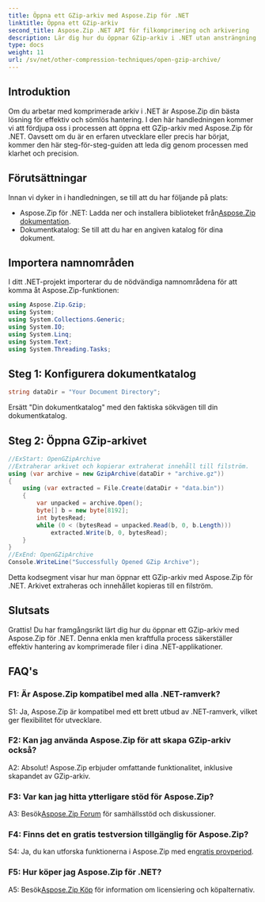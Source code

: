 ```yaml
---
title: Öppna ett GZip-arkiv med Aspose.Zip för .NET
linktitle: Öppna ett GZip-arkiv
second_title: Aspose.Zip .NET API för filkomprimering och arkivering
description: Lär dig hur du öppnar GZip-arkiv i .NET utan ansträngning med Aspose.Zip. Följ vår steg-för-steg-guide för effektiv och sömlös filhantering.
type: docs
weight: 11
url: /sv/net/other-compression-techniques/open-gzip-archive/
---
```

## Introduktion

Om du arbetar med komprimerade arkiv i .NET är Aspose.Zip din bästa lösning för effektiv och sömlös hantering. I den här handledningen kommer vi att fördjupa oss i processen att öppna ett GZip-arkiv med Aspose.Zip för .NET. Oavsett om du är en erfaren utvecklare eller precis har börjat, kommer den här steg-för-steg-guiden att leda dig genom processen med klarhet och precision.

## Förutsättningar

Innan vi dyker in i handledningen, se till att du har följande på plats:

-  Aspose.Zip för .NET: Ladda ner och installera biblioteket från[Aspose.Zip dokumentation](https://reference.aspose.com/zip/net/).
- Dokumentkatalog: Se till att du har en angiven katalog för dina dokument.

## Importera namnområden

I ditt .NET-projekt importerar du de nödvändiga namnområdena för att komma åt Aspose.Zip-funktionen:

```csharp
using Aspose.Zip.Gzip;
using System;
using System.Collections.Generic;
using System.IO;
using System.Linq;
using System.Text;
using System.Threading.Tasks;
```

## Steg 1: Konfigurera dokumentkatalog

```csharp
string dataDir = "Your Document Directory";
```

Ersätt "Din dokumentkatalog" med den faktiska sökvägen till din dokumentkatalog.

## Steg 2: Öppna GZip-arkivet

```csharp
//ExStart: OpenGZipArchive
//Extraherar arkivet och kopierar extraherat innehåll till filström.
using (var archive = new GzipArchive(dataDir + "archive.gz"))
{
    using (var extracted = File.Create(dataDir + "data.bin"))
    {
        var unpacked = archive.Open();
        byte[] b = new byte[8192];
        int bytesRead;
        while (0 < (bytesRead = unpacked.Read(b, 0, b.Length)))
            extracted.Write(b, 0, bytesRead);
    }
}
//ExEnd: OpenGZipArchive
Console.WriteLine("Successfully Opened GZip Archive");
```

Detta kodsegment visar hur man öppnar ett GZip-arkiv med Aspose.Zip för .NET. Arkivet extraheras och innehållet kopieras till en filström.

## Slutsats

Grattis! Du har framgångsrikt lärt dig hur du öppnar ett GZip-arkiv med Aspose.Zip för .NET. Denna enkla men kraftfulla process säkerställer effektiv hantering av komprimerade filer i dina .NET-applikationer.

## FAQ's

### F1: Är Aspose.Zip kompatibel med alla .NET-ramverk?

S1: Ja, Aspose.Zip är kompatibel med ett brett utbud av .NET-ramverk, vilket ger flexibilitet för utvecklare.

### F2: Kan jag använda Aspose.Zip för att skapa GZip-arkiv också?

A2: Absolut! Aspose.Zip erbjuder omfattande funktionalitet, inklusive skapandet av GZip-arkiv.

### F3: Var kan jag hitta ytterligare stöd för Aspose.Zip?

 A3: Besök[Aspose.Zip Forum](https://forum.aspose.com/c/zip/37) för samhällsstöd och diskussioner.

### F4: Finns det en gratis testversion tillgänglig för Aspose.Zip?

 S4: Ja, du kan utforska funktionerna i Aspose.Zip med en[gratis provperiod](https://releases.aspose.com/).

### F5: Hur köper jag Aspose.Zip för .NET?

 A5: Besök[Aspose.Zip Köp](https://purchase.aspose.com/buy) för information om licensiering och köpalternativ.